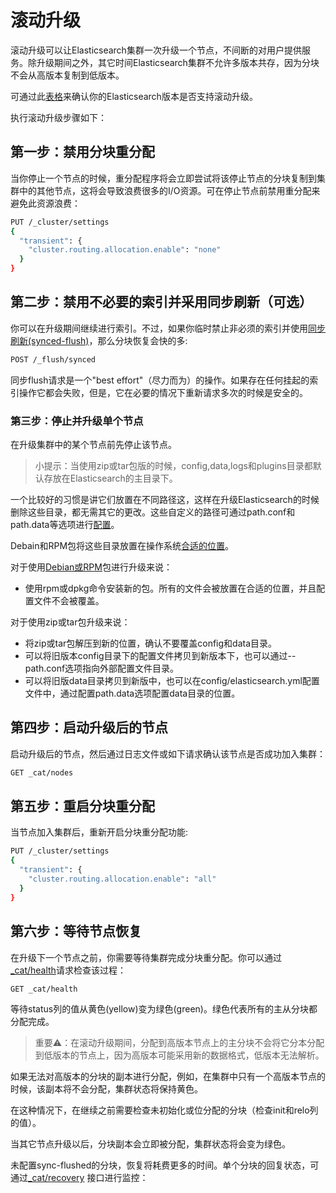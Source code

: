 # 滚动升级

滚动升级可以让Elasticsearch集群一次升级一个节点，不间断的对用户提供服务。除升级期间之外，其它时间Elasticsearch集群不允许多版本共存，因为分块不会从高版本复制到低版本。

可通过此[表格](/setup/upgrading/README.md)来确认你的Elasticsearch版本是否支持滚动升级。

执行滚动升级步骤如下：

## 第一步：禁用分块重分配

当你停止一个节点的时候，重分配程序将会立即尝试将该停止节点的分块复制到集群中的其他节点，这将会导致浪费很多的I/O资源。可在停止节点前禁用重分配来避免此资源浪费：

```bash
PUT /_cluster/settings
{
  "transient": {
    "cluster.routing.allocation.enable": "none"
  }
}
```

## 第二步：禁用不必要的索引并采用同步刷新（可选）

你可以在升级期间继续进行索引。不过，如果你临时禁止非必须的索引并使用[同步刷新(synced-flush)](/flush/synced-flush.md)，那么分块恢复会快的多:

```bash
POST /_flush/synced
```

同步flush请求是一个"best effort"（尽力而为）的操作。如果存在任何挂起的索引操作它都会失败，但是，它在必要的情况下重新请求多次的时候是安全的。

### 第三步：停止并升级单个节点

在升级集群中的某个节点前先停止该节点。

> 小提示：当使用zip或tar包版的时候，config,data,logs和plugins目录都默认存放在Elasticsearch的主目录下。
>
一个比较好的习惯是讲它们放置在不同路径这，这样在升级Elasticsearch的时候删除这些目录，都无需其它的更改。这些自定义的路径可通过path.conf和path.data等选项进行[配置](/setup/configuration.md)。
>
Debain和RPM包将这些目录放置在操作系统[合适的位置](/setup/directory-layout.md)。

对于使用[Debian或RPM](/setup/repositories.md)包进行升级来说：

* 使用rpm或dpkg命令安装新的包。所有的文件会被放置在合适的位置，并且配置文件不会被覆盖。

对于使用zip或tar包升级来说：

* 将zip或tar包解压到新的位置，确认不要覆盖config和data目录。
* 可以将旧版本config目录下的配置文件拷贝到新版本下，也可以通过--path.conf选项指向外部配置文件目录。
* 可以将旧版data目录拷贝到新版中，也可以在config/elasticsearch.yml配置文件中，通过配置path.data选项配置data目录的位置。

## 第四步：启动升级后的节点

启动升级后的节点，然后通过日志文件或如下请求确认该节点是否成功加入集群：

```bash
GET _cat/nodes
```
## 第五步：重启分块重分配

当节点加入集群后，重新开启分块重分配功能:

```bash
PUT /_cluster/settings
{
  "transient": {
    "cluster.routing.allocation.enable": "all"
  }
}
```

## 第六步：等待节点恢复

在升级下一个节点之前，你需要等待集群完成分块重分配。你可以通过[_cat/health](/cat-apis/cat-health.md)请求检查该过程：

```bash
GET _cat/health
```

等待status列的值从黄色(yellow)变为绿色(green)。绿色代表所有的主从分块都分配完成。

>重要⚠️：在滚动升级期间，分配到高版本节点上的主分块不会将它分本分配到低版本的节点上，因为高版本可能采用新的数据格式，低版本无法解析。
>
如果无法对高版本的分块的副本进行分配，例如，在集群中只有一个高版本节点的时候，该副本将不会分配，集群状态将保持黄色。
>
在这种情况下，在继续之前需要检查未初始化或位分配的分块（检查init和relo列的值）。
>
当其它节点升级以后，分块副本会立即被分配，集群状态将会变为绿色。

未配置sync-flushed的分块，恢复将耗费更多的时间。单个分块的回复状态，可通过[_cat/recovery](/cat-apis/cat-recovery.md) 接口进行监控：

